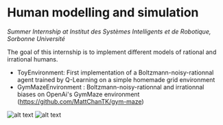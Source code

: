 # Human modelling and simulation 

*Summer Internship at Institut des Systèmes Intelligents et de Robotique, Sorbonne Université*

The goal of this internship is to implement different models of rational and irrational humans.


+ ToyEnvironment: First implementation of a Boltzmann-noisy-rationnal agent trained by Q-Learning on a simple homemade grid environment
+ GymMazeEnvironment : Boltzmann-noisy-rationnal and irrationnal biases on OpenAi's GymMaze environment (https://github.com/MattChanTK/gym-maze)

![alt text](https://github.com/FastAndFourier/StageM1ISIR/blob/main/traj1_measure_v2.png?raw=true)
![alt text](https://github.com/FastAndFourier/StageM1ISIR/blob/main/traj2_measure_v2.png?raw=true)
